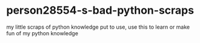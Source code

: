 # person28554-s-bad-python-scraps
my little scraps of python knowledge put to use, use this to learn or make fun of my python knowledge
